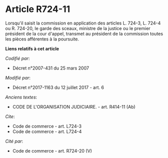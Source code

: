 # Article R724-11

Lorsqu'il saisit la commission en application des articles L. 724-3, L. 724-4 ou R. 724-20, le garde des sceaux, ministre de
la justice ou le premier président de la cour d'appel, transmet au président de la commission toutes les pièces afférentes à
la poursuite.

**Liens relatifs à cet article**

_Codifié par_:

  - Décret n°2007-431 du 25 mars 2007

_Modifié par_:

  - Décret n°2017-1163 du 12 juillet 2017 - art. 6

_Anciens textes_:

  - CODE DE L'ORGANISATION JUDICIAIRE. - art. R414-11 (Ab)

_Cite_:

  - Code de commerce - art. L724-3
  - Code de commerce - art. L724-4

_Cité par_:

  - Code de commerce - art. R724-20 (V)
